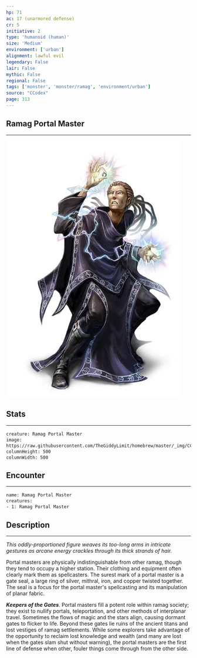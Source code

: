 ```yaml
---
hp: 71
ac: 17 (unarmored defense)
cr: 5
initiative: 2
type: 'humanoid (human)'    
size: 'Medium'
environment: ['urban']
alignment: lawful evil
legendary: False
lair: False
mythic: False
regional: False
tags: ['monster', 'monster/ramag', 'environment/urban']
source: "CCodex"
page: 313
---
```


## Ramag Portal Master
---

![|600](https://raw.githubusercontent.com/TheGiddyLimit/homebrew/master/_img/CCodex/Ramagportalmaster.jpg)

## Stats
---

```statblock
creature: Ramag Portal Master
image: https://raw.githubusercontent.com/TheGiddyLimit/homebrew/master/_img/CCodex/ramagportalmaster_token.png
columnHeight: 500
columnWidth: 500
```

## Encounter
---

```encounter-table
name: Ramag Portal Master
creatures:
- 1: Ramag Portal Master
```

## Description
---
_This oddly-proportioned figure weaves its too-long arms in intricate gestures as arcane energy crackles through its thick strands of hair._

Portal masters are physically indistinguishable from other ramag, though they tend to occupy a higher station. Their clothing and equipment often clearly mark them as spellcasters. The surest mark of a portal master is a gate seal, a large ring of silver, mithral, iron, and copper twisted together. The seal is a focus for the portal master's spellcasting and its manipulation of planar fabric.

**_Keepers of the Gates_**. Portal masters fill a potent role within ramag society; they exist to nullify portals, teleportation, and other methods of interplanar travel. Sometimes the flows of magic and the stars align, causing dormant gates to flicker to life. Beyond these gates lie ruins of the ancient titans and lost vestiges of ramag settlements. While some explorers take advantage of the opportunity to reclaim lost knowledge and wealth (and many are lost when the gates slam shut without warning), the portal masters are the first line of defense when other, fouler things come through from the other side.






